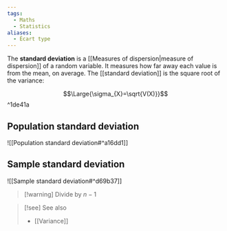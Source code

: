 ```yaml
---
tags:
  - Maths
  - Statistics
aliases:
  - Écart type
---
```

The **standard deviation** is a [[Measures of dispersion|measure of dispersion]] of a random variable. It measures how far away each value is from the mean, on average. The [[standard deviation]] is the square root of the variance:

$$\Large{\sigma_{X}=\sqrt{V(X)}}$$ ^1de41a
## Population standard deviation

![[Population standard deviation#^a16dd1]]

## Sample standard deviation

![[Sample standard deviation#^d69b37]]

> [!warning]  Divide by $n-1$ 

> [!see] See also 
> - [[Variance]]